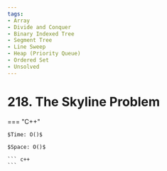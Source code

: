 ```yaml
---
tags:
- Array
- Divide and Conquer
- Binary Indexed Tree
- Segment Tree
- Line Sweep
- Heap (Priority Queue)
- Ordered Set
- Unsolved
---
```



# 218. The Skyline Problem

=== "C++"

    $Time: O()$

    $Space: O()$

    ``` c++
    ```